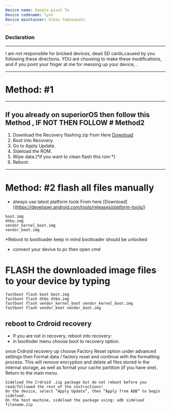 ```yaml
---
Device name: Google pixel 7a
Device codename: lynx
Device maintainer: Vikas Yaduvanshi 
---
```


### Declaration ###

---
 I am not responsible for bricked devices, dead SD cards,caused by you following
  these directions. YOU are choosing to make these modifications, and if
 you point your finger at me for messing up your device, .

---

# Method: #1 

---
If you already on superiorOS then follow this Method , IF NOT THEN FOLLOW # Method2
---

1. Download the Recovery flashing zip   from Here [Download](https://sourceforge.net/projects/superioros/files/lynx/gapps/)
2. Boot into Recovery.
3. Go to Apply Update.
4. Sideload the ROM.
5. Wipe data.(*if you want to clean flash this rom *) 
6. Reboot.

 
---
# Method: #2 flash all files manually 
* always use latest platform tools From here [Download]((https://developer.android.com/tools/releases/platform-tools/)


```
boot.img
dtbo.img
vendor_kernel_boot.img
vendor_boot.img
```




*Reboot to bootloader keep in mind bootloader should be unlocked
* connect your devive to pc  then open cmd 
# FLASH the downloaded image files to your device by typing 

```
fastboot flash boot boot.img
fastboot flash dtbo dtbo.img
fastboot flash vendor_kernel_boot vendor_kernel_boot.img
fastboot flash vendor_boot vendor_boot.img

```

## reboot to Crdroid recovery
*  If you are not in recovery, reboot into recovery:
*  in bootloder menu choose boot to recovery option.


once Crdroid recovery up choose Factory Reset option under advanced settings 
 then Format data / factory reset and continue with the formatting process. 
This will remove encryption and delete all files stored in the internal storage, as well as format your cache partition (if you have one).
 Return to the main menu.
 
 ```
Sideload the Crdroid .zip package but do not reboot before you read/followed the rest of the instructions!
On the device, select “Apply Update”, then “Apply from ADB” to begin sideload.
 On the host machine, sideload the package using: adb sideload filename.zip
```
